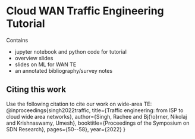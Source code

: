 # Cloud WAN Traffic Engineering Tutorial

Contains 

* jupyter notebook and python code for tutorial
* overview slides
* slides on ML for WAN TE
* an annotated bibliography/survey notes


## Citing this work
Use the following citation to cite our work on wide-area TE:
@inproceedings{singh2022traffic,
  title={Traffic engineering: from ISP to cloud wide area networks},
  author={Singh, Rachee and Bj{\o}rner, Nikolaj and Krishnaswamy, Umesh},
  booktitle={Proceedings of the Symposium on SDN Research},
  pages={50--58},
  year={2022}
}

